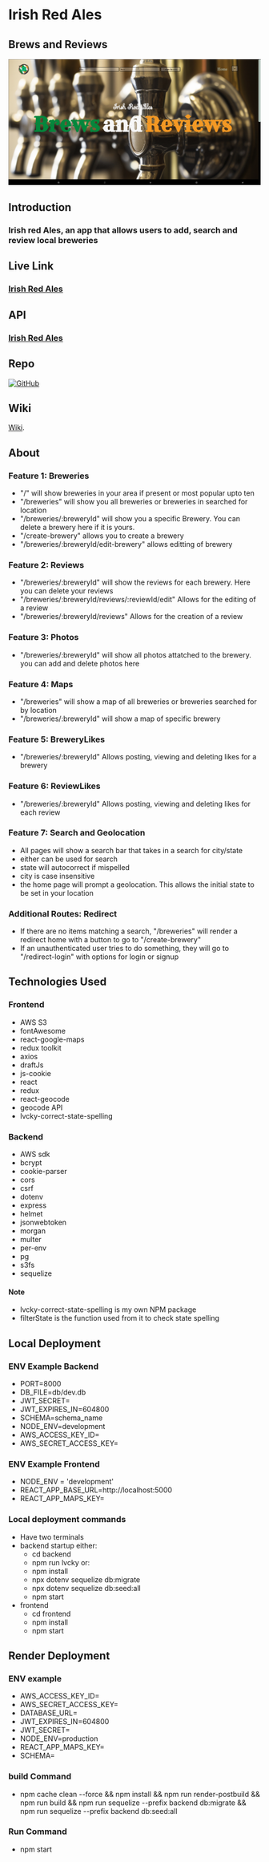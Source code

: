 # Irish Red Ales
## Brews and Reviews

![image][def]

## Introduction

### Irish red Ales, an app that allows users to add, search and review local breweries

## Live Link
### [Irish Red Ales](https://irshredales.onrender.com/)

## API
### [Irish Red Ales](https://irshredales.onrender.com/api)

## Repo

[![GitHub](https://img.shields.io/badge/github-%23121011.svg?style=for-the-badge&logo=github&logoColor=white)](https://github.com/Lvcky-gg/IrishRedAles)

## Wiki

[Wiki](https://github.com/Lvcky-gg/IrishRedAles/wiki).

## About

### Feature 1: Breweries
  * "/" will show breweries in your area if present or most popular upto ten
  * "/breweries" will show you all breweries or breweries in searched for location
  * "/breweries/:breweryId" will show you a specific Brewery. You can delete a brewery here if it is yours.
  * "/create-brewery" allows you to create a brewery
  * "/breweries/:breweryId/edit-brewery" allows editting of brewery

### Feature 2: Reviews
  * "/breweries/:breweryId" will show the reviews for each brewery. Here you can delete your reviews
  * "/breweries/:breweryId/reviews/:reviewId/edit" Allows for the editing of a review
  * "/breweries/:breweryId/reviews" Allows for the creation of a review

### Feature 3: Photos
  * "/breweries/:breweryId" will show all photos attatched to the brewery. you can add and delete photos here

### Feature 4: Maps
  * "/breweries" will show a map of all breweries or breweries searched for by location
  * "/breweries/:breweryId" will show a map of specific brewery

### Feature 5: BreweryLikes
  * "/breweries/:breweryId" Allows posting, viewing and deleting likes for a brewery

### Feature 6: ReviewLikes
  * "/breweries/:breweryId" Allows posting, viewing and deleting likes for each review

### Feature 7: Search and Geolocation
  * All pages will show a search bar that takes in a search for city/state
  * either can be used for search
  * state will autocorrect if mispelled
  * city is case insensitive
  * the home page will prompt a geolocation. This allows the initial state to be set in your location
### Additional Routes: Redirect
  * If there are no items matching a search, "/breweries" will render a redirect home with a button to go to "/create-brewery"
  * If an unauthenticated user tries to do something, they will go to "/redirect-login" with options for login or signup

## Technologies Used

### Frontend
- AWS S3
- fontAwesome
- react-google-maps
- redux toolkit
- axios
- draftJs
- js-cookie
- react
- redux
- react-geocode
- geocode API
- lvcky-correct-state-spelling

### Backend
- AWS sdk
- bcrypt
- cookie-parser
- cors
- csrf
- dotenv
- express
- helmet
- jsonwebtoken
- morgan
- multer
- per-env
- pg
- s3fs
- sequelize

#### Note
- lvcky-correct-state-spelling is my own NPM package
- filterState is the function used from it to check state spelling

## Local Deployment
### ENV Example Backend
- PORT=8000
- DB_FILE=db/dev.db
- JWT_SECRET=<yourSecret>
- JWT_EXPIRES_IN=604800
- SCHEMA=schema_name
- NODE_ENV=development
- AWS_ACCESS_KEY_ID=<yourKey>
- AWS_SECRET_ACCESS_KEY=<yourKey>
### ENV Example Frontend
- NODE_ENV = 'development'
- REACT_APP_BASE_URL=http://localhost:5000
- REACT_APP_MAPS_KEY=<yourKey>
### Local deployment commands
- Have two terminals
- backend startup either:
  * cd backend
  * npm run lvcky or:
  * npm install
  * npx dotenv sequelize db:migrate
  * npx dotenv sequelize db:seed:all
  * npm start
- frontend 
  * cd frontend
  * npm install
  * npm start
## Render Deployment
### ENV example
- AWS_ACCESS_KEY_ID=<yourKey>
- AWS_SECRET_ACCESS_KEY=<yourKey>
- DATABASE_URL=<yourInstance>
- JWT_EXPIRES_IN=604800
- JWT_SECRET=<yourSecret>
- NODE_ENV=production
- REACT_APP_MAPS_KEY=<yourKey>
- SCHEMA=<schemaName>
### build Command
* npm cache clean --force && npm install && npm run render-postbuild && npm run build && npm run sequelize --prefix backend db:migrate && npm run sequelize --prefix backend db:seed:all
### Run Command
* npm start








[def]: ./irishRedAle.png
